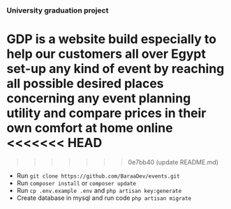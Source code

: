 ### University graduation project

GDP is a website build especially to help our customers all over Egypt set-up any kind of event by reaching all possible desired places concerning any event planning utility and compare prices in their own comfort at home online
<<<<<<< HEAD
=======

>>>>>>> 0e7bb40 (update README.md)

- Run `git clone https://github.com/BaraaDev/events.git`
- Run `composer install` or `composer update`
- Run `cp .env.example .env` and `php artisan key:generate`
- Create database in mysql and run code `php artisan migrate`
